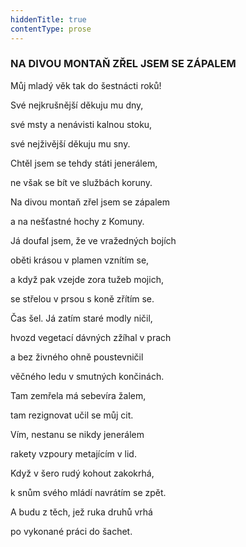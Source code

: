 ```yaml
---
hiddenTitle: true
contentType: prose
---
```


### NA DIVOU MONTAŇ ZŘEL JSEM SE ZÁPALEM

Můj mladý věk tak do šestnácti roků! 

Své nejkrušnější děkuju mu dny, 

své msty a nenávisti kalnou stoku, 

své nejživější děkuju mu sny.

Chtěl jsem se tehdy státi jenerálem, 

ne však se bít ve službách koruny. 

Na divou montaň zřel jsem se zápalem 

a na nešťastné hochy z Komuny.

Já doufal jsem, že ve vražedných bojích 

oběti krásou v plamen vznítím se, 

a když pak vzejde zora tužeb mojich, 

se střelou v prsou s koně zřítím se.

Čas šel. Já zatím staré modly ničil, 

hvozd vegetací dávných zžíhal v prach 

a bez živného ohně poustevničil 

věčného ledu v smutných končinách.

Tam zemřela má sebevíra žalem, 

tam rezignovat učil se můj cit. 

Vím, nestanu se nikdy jenerálem 

rakety vzpoury metajícím v lid.

Když v šero rudý kohout zakokrhá, 

k snům svého mládí navrátím se zpět. 

A budu z těch, jež ruka druhů vrhá 

po vykonané práci do šachet.
